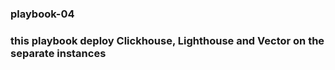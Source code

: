 ### playbook-04

### this playbook deploy Clickhouse, Lighthouse and Vector on the separate instances